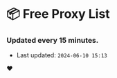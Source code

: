 # :package: Free Proxy List
### Updated every 15 minutes.

- Last updated: `2024-06-10 15:13`

:heart:
